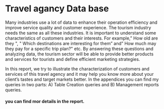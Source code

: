 
# Travel agancy Data base
Many industries use a lot of data to enhance their operation efficiency and improve service quality and customer experience. The tourism industry needs the same as all these industries. 
It is important to understand some characteristics of customers and their interests. For example,” How old are they ", " Which destinations are interesting for them” and” How much may they pay for a specific trip plan?" etc.
By answering these questions and analyzing data, the tourism sector will be able to provide better products and services for tourists and define efficient marketing strategies.

 In this report, we try to illustrate the characterization of customers and services of this travel agency and it may help you know more about your client’s tastes and target markets better.
In the appendices you can find my queries in two parts: A) Table Creation queries and B) Management reports queries.
#### you can find mor details in the report.
